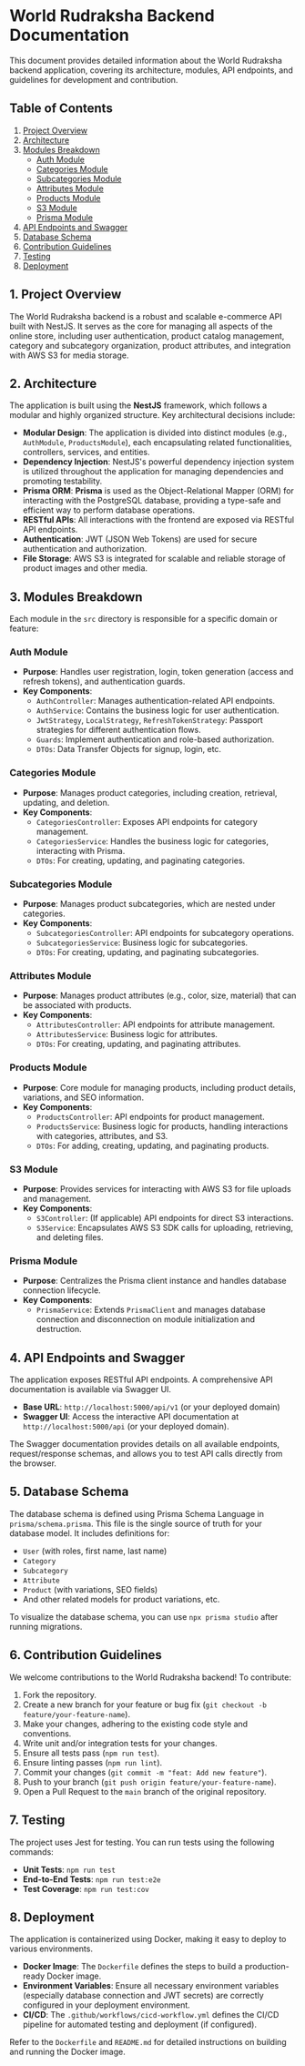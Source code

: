 # World Rudraksha Backend Documentation

This document provides detailed information about the World Rudraksha backend application, covering its architecture, modules, API endpoints, and guidelines for development and contribution.

## Table of Contents

1.  [Project Overview](#project-overview)
2.  [Architecture](#architecture)
3.  [Modules Breakdown](#modules-breakdown)
    *   [Auth Module](#auth-module)
    *   [Categories Module](#categories-module)
    *   [Subcategories Module](#subcategories-module)
    *   [Attributes Module](#attributes-module)
    *   [Products Module](#products-module)
    *   [S3 Module](#s3-module)
    *   [Prisma Module](#prisma-module)
4.  [API Endpoints and Swagger](#api-endpoints-and-swagger)
5.  [Database Schema](#database-schema)
6.  [Contribution Guidelines](#contribution-guidelines)
7.  [Testing](#testing)
8.  [Deployment](#deployment)

## 1. Project Overview

The World Rudraksha backend is a robust and scalable e-commerce API built with NestJS. It serves as the core for managing all aspects of the online store, including user authentication, product catalog management, category and subcategory organization, product attributes, and integration with AWS S3 for media storage.

## 2. Architecture

The application is built using the **NestJS** framework, which follows a modular and highly organized structure. Key architectural decisions include:

*   **Modular Design**: The application is divided into distinct modules (e.g., `AuthModule`, `ProductsModule`), each encapsulating related functionalities, controllers, services, and entities.
*   **Dependency Injection**: NestJS's powerful dependency injection system is utilized throughout the application for managing dependencies and promoting testability.
*   **Prisma ORM**: **Prisma** is used as the Object-Relational Mapper (ORM) for interacting with the PostgreSQL database, providing a type-safe and efficient way to perform database operations.
*   **RESTful APIs**: All interactions with the frontend are exposed via RESTful API endpoints.
*   **Authentication**: JWT (JSON Web Tokens) are used for secure authentication and authorization.
*   **File Storage**: AWS S3 is integrated for scalable and reliable storage of product images and other media.

## 3. Modules Breakdown

Each module in the `src` directory is responsible for a specific domain or feature:

### Auth Module

*   **Purpose**: Handles user registration, login, token generation (access and refresh tokens), and authentication guards.
*   **Key Components**:
    *   `AuthController`: Manages authentication-related API endpoints.
    *   `AuthService`: Contains the business logic for user authentication.
    *   `JwtStrategy`, `LocalStrategy`, `RefreshTokenStrategy`: Passport strategies for different authentication flows.
    *   `Guards`: Implement authentication and role-based authorization.
    *   `DTOs`: Data Transfer Objects for signup, login, etc.

### Categories Module

*   **Purpose**: Manages product categories, including creation, retrieval, updating, and deletion.
*   **Key Components**:
    *   `CategoriesController`: Exposes API endpoints for category management.
    *   `CategoriesService`: Handles the business logic for categories, interacting with Prisma.
    *   `DTOs`: For creating, updating, and paginating categories.

### Subcategories Module

*   **Purpose**: Manages product subcategories, which are nested under categories.
*   **Key Components**:
    *   `SubcategoriesController`: API endpoints for subcategory operations.
    *   `SubcategoriesService`: Business logic for subcategories.
    *   `DTOs`: For creating, updating, and paginating subcategories.

### Attributes Module

*   **Purpose**: Manages product attributes (e.g., color, size, material) that can be associated with products.
*   **Key Components**:
    *   `AttributesController`: API endpoints for attribute management.
    *   `AttributesService`: Business logic for attributes.
    *   `DTOs`: For creating, updating, and paginating attributes.

### Products Module

*   **Purpose**: Core module for managing products, including product details, variations, and SEO information.
*   **Key Components**:
    *   `ProductsController`: API endpoints for product management.
    *   `ProductsService`: Business logic for products, handling interactions with categories, attributes, and S3.
    *   `DTOs`: For adding, creating, updating, and paginating products.

### S3 Module

*   **Purpose**: Provides services for interacting with AWS S3 for file uploads and management.
*   **Key Components**:
    *   `S3Controller`: (If applicable) API endpoints for direct S3 interactions.
    *   `S3Service`: Encapsulates AWS S3 SDK calls for uploading, retrieving, and deleting files.

### Prisma Module

*   **Purpose**: Centralizes the Prisma client instance and handles database connection lifecycle.
*   **Key Components**:
    *   `PrismaService`: Extends `PrismaClient` and manages database connection and disconnection on module initialization and destruction.

## 4. API Endpoints and Swagger

The application exposes RESTful API endpoints. A comprehensive API documentation is available via Swagger UI.

*   **Base URL**: `http://localhost:5000/api/v1` (or your deployed domain)
*   **Swagger UI**: Access the interactive API documentation at `http://localhost:5000/api` (or your deployed domain).

The Swagger documentation provides details on all available endpoints, request/response schemas, and allows you to test API calls directly from the browser.

## 5. Database Schema

The database schema is defined using Prisma Schema Language in `prisma/schema.prisma`. This file is the single source of truth for your database model. It includes definitions for:

*   `User` (with roles, first name, last name)
*   `Category`
*   `Subcategory`
*   `Attribute`
*   `Product` (with variations, SEO fields)
*   And other related models for product variations, etc.

To visualize the database schema, you can use `npx prisma studio` after running migrations.

## 6. Contribution Guidelines

We welcome contributions to the World Rudraksha backend! To contribute:

1.  Fork the repository.
2.  Create a new branch for your feature or bug fix (`git checkout -b feature/your-feature-name`).
3.  Make your changes, adhering to the existing code style and conventions.
4.  Write unit and/or integration tests for your changes.
5.  Ensure all tests pass (`npm run test`).
6.  Ensure linting passes (`npm run lint`).
7.  Commit your changes (`git commit -m "feat: Add new feature"`).
8.  Push to your branch (`git push origin feature/your-feature-name`).
9.  Open a Pull Request to the `main` branch of the original repository.

## 7. Testing

The project uses Jest for testing. You can run tests using the following commands:

*   **Unit Tests**: `npm run test`
*   **End-to-End Tests**: `npm run test:e2e`
*   **Test Coverage**: `npm run test:cov`

## 8. Deployment

The application is containerized using Docker, making it easy to deploy to various environments.

*   **Docker Image**: The `Dockerfile` defines the steps to build a production-ready Docker image.
*   **Environment Variables**: Ensure all necessary environment variables (especially database connection and JWT secrets) are correctly configured in your deployment environment.
*   **CI/CD**: The `.github/workflows/cicd-workflow.yml` defines the CI/CD pipeline for automated testing and deployment (if configured).

Refer to the `Dockerfile` and `README.md` for detailed instructions on building and running the Docker image.
